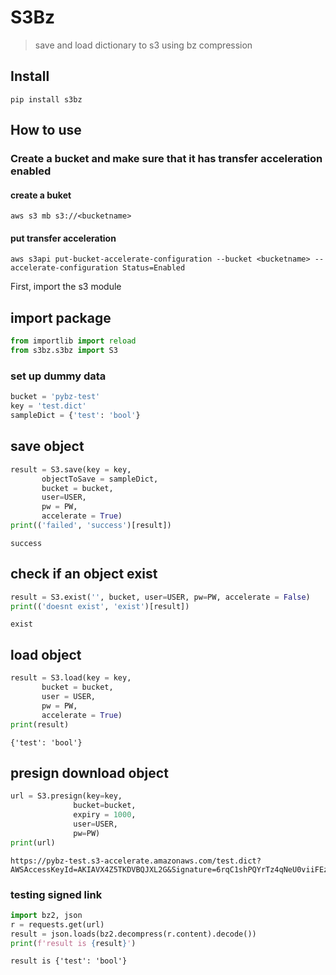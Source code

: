 # S3Bz
> save and load dictionary to s3 using bz compression


## Install

`pip install s3bz`

## How to use

### Create a bucket and make sure that it has transfer acceleration enabled
#### create a buket
`aws s3 mb s3://<bucketname>`
#### put transfer acceleration
`aws s3api put-bucket-accelerate-configuration --bucket <bucketname> --accelerate-configuration Status=Enabled`

First, import the s3 module

## import package

```python
from importlib import reload
from s3bz.s3bz import S3
```

### set up dummy data

```python
bucket = 'pybz-test'
key = 'test.dict'
sampleDict = {'test': 'bool'}
```

## save object

```python
result = S3.save(key = key, 
       objectToSave = sampleDict,
       bucket = bucket,
       user=USER,
       pw = PW,
       accelerate = True)
print(('failed', 'success')[result])
```

    success


## check if an object exist

```python
result = S3.exist('', bucket, user=USER, pw=PW, accelerate = False)
print(('doesnt exist', 'exist')[result])
```

    exist


## load object

```python
result = S3.load(key = key,
       bucket = bucket,
       user = USER,
       pw = PW,
       accelerate = True)
print(result)
```

    {'test': 'bool'}


## presign download object

```python
url = S3.presign(key=key,
              bucket=bucket,
              expiry = 1000,
              user=USER,
              pw=PW)
print(url)
```

    https://pybz-test.s3-accelerate.amazonaws.com/test.dict?AWSAccessKeyId=AKIAVX4Z5TKDVBQJXL2G&Signature=6rqC1shPQYrTz4qNeU0viiFEzS4%3D&Expires=1601444414


### testing signed link

```python
import bz2, json
r = requests.get(url)
result = json.loads(bz2.decompress(r.content).decode())
print(f'result is {result}')
```

    result is {'test': 'bool'}

